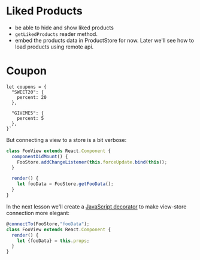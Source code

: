 # Liked Products

+ be able to hide and show liked products
+ `getLikedProducts` reader method.
+ embed the products data in ProductStore for now. Later we'll see how to load products using remote api.

# Coupon

```
let coupons = {
  "SWEET20": {
    percent: 20
  },

  "GIVEME5": {
    percent: 5
  },
}`
```


But connecting a view to a store is a bit verbose:

```js
class FooView extends React.Component {
  componentDidMount() {
    FooStore.addChangeListener(this.forceUpdate.bind(this));
  }

  render() {
    let fooData = FooStore.getFooData();
  }
}
```

In the next lesson we'll create a [JavaScript decorator](https://github.com/wycats/javascript-decorators) to make view-store connection more elegant:

```js
@connectTo(FooStore,"fooData");
class FooView extends React.Component {
  render() {
    let {fooData} = this.props;
  }
}
```

